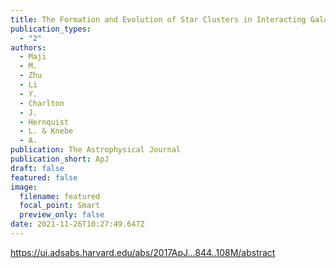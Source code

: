 ```yaml
---
title: The Formation and Evolution of Star Clusters in Interacting Galaxies
publication_types:
  - "2"
authors:
  - Maji
  - M.
  - Zhu
  - Li
  - Y.
  - Charlton
  - J.
  - Hernquist
  - L. & Knebe
  - A.
publication: The Astrophysical Journal
publication_short: ApJ
draft: false
featured: false
image:
  filename: featured
  focal_point: Smart
  preview_only: false
date: 2021-11-26T10:27:49.647Z
---
```

<https://ui.adsabs.harvard.edu/abs/2017ApJ...844..108M/abstract>